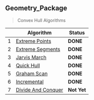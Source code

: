 ## Geometry_Package

> Convex Hull Algorithms  

| |Algorithm       |Status                         |
|-|----------------|-------------------------------|
|1|[Extreme Points](https://github.com/Ma7mouD-7/Geometry_Package/blob/main/CGAlgorithms/Algorithms/ConvexHull/ExtremePoints.cs)|**DONE**|
|2|[Extreme Segments](https://github.com/Ma7mouD-7/Geometry_Package/blob/main/CGAlgorithms/Algorithms/ConvexHull/ExtremeSegments.cs)|**DONE**|
|3|[Jarvis March](https://github.com/Ma7mouD-7/Geometry_Package/blob/main/CGAlgorithms/Algorithms/ConvexHull/JarvisMarch.cs)|**DONE**|
|4|[Quick Hull](https://github.com/Ma7mouD-7/Geometry_Package/blob/main/CGAlgorithms/Algorithms/ConvexHull/QuickHull.cs)|**DONE**|
|5|[Graham Scan](https://github.com/Ma7mouD-7/Geometry_Package/blob/main/CGAlgorithms/Algorithms/ConvexHull/GrahamScan.cs)|**DONE**|
|6|[Incremental](https://github.com/Ma7mouD-7/Geometry_Package/blob/main/CGAlgorithms/Algorithms/ConvexHull/Incremental.cs)|**DONE**|
|7|[Divide And Conquer](https://github.com/Ma7mouD-7/Geometry_Package/blob/main/CGAlgorithms/Algorithms/ConvexHull/DivideAndConquer.cs)|**Not Yet**|  
